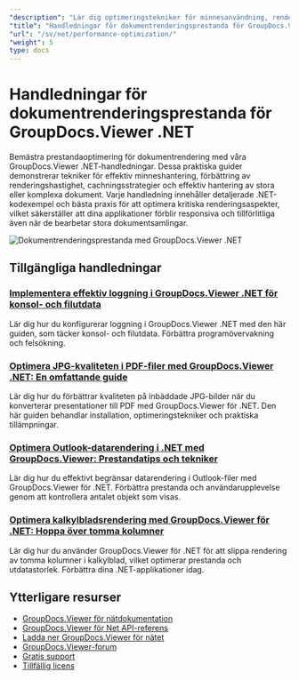 ```yaml
---
"description": "Lär dig optimeringstekniker för minnesanvändning, renderingshastighet och hantering av stora dokument med GroupDocs.Viewer för .NET."
"title": "Handledningar för dokumentrenderingsprestanda för GroupDocs.Viewer .NET"
"url": "/sv/net/performance-optimization/"
"weight": 5
type: docs
---
```

# Handledningar för dokumentrenderingsprestanda för GroupDocs.Viewer .NET

Bemästra prestandaoptimering för dokumentrendering med våra GroupDocs.Viewer .NET-handledningar. Dessa praktiska guider demonstrerar tekniker för effektiv minneshantering, förbättring av renderingshastighet, cachningsstrategier och effektiv hantering av stora eller komplexa dokument. Varje handledning innehåller detaljerade .NET-kodexempel och bästa praxis för att optimera kritiska renderingsaspekter, vilket säkerställer att dina applikationer förblir responsiva och tillförlitliga även när de bearbetar stora dokumentsamlingar.

![Dokumentrenderingsprestanda med GroupDocs.Viewer .NET](/viewer/performance-optimization/image.png)

## Tillgängliga handledningar

### [Implementera effektiv loggning i GroupDocs.Viewer .NET för konsol- och filutdata](./logging-groupdocs-viewer-net-console-file/)
Lär dig hur du konfigurerar loggning i GroupDocs.Viewer .NET med den här guiden, som täcker konsol- och filutdata. Förbättra programövervakning och felsökning.

### [Optimera JPG-kvaliteten i PDF-filer med GroupDocs.Viewer .NET: En omfattande guide](./optimize-jpg-quality-pdf-groupdocs-viewer-net/)
Lär dig hur du förbättrar kvaliteten på inbäddade JPG-bilder när du konverterar presentationer till PDF med GroupDocs.Viewer för .NET. Den här guiden behandlar installation, optimeringstekniker och praktiska tillämpningar.

### [Optimera Outlook-datarendering i .NET med GroupDocs.Viewer: Prestandatips och tekniker](./limit-outlook-data-rendering-groupdocs-viewer-net/)
Lär dig hur du effektivt begränsar datarendering i Outlook-filer med GroupDocs.Viewer för .NET. Förbättra prestanda och användarupplevelse genom att kontrollera antalet objekt som visas.

### [Optimera kalkylbladsrendering med GroupDocs.Viewer för .NET: Hoppa över tomma kolumner](./optimize-spreadsheet-rendering-groupdocs-viewer-net/)
Lär dig hur du använder GroupDocs.Viewer för .NET för att slippa rendering av tomma kolumner i kalkylblad, vilket optimerar prestanda och utdatastorlek. Förbättra dina .NET-applikationer idag.

## Ytterligare resurser

- [GroupDocs.Viewer för nätdokumentation](https://docs.groupdocs.com/viewer/net/)
- [GroupDocs.Viewer för Net API-referens](https://reference.groupdocs.com/viewer/net/)
- [Ladda ner GroupDocs.Viewer för nätet](https://releases.groupdocs.com/viewer/net/)
- [GroupDocs.Viewer-forum](https://forum.groupdocs.com/c/viewer/9)
- [Gratis support](https://forum.groupdocs.com/)
- [Tillfällig licens](https://purchase.groupdocs.com/temporary-license/)